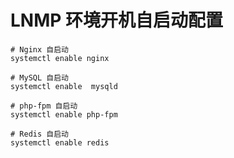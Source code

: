 # LNMP 环境开机自启动配置

```
# Nginx 自启动
systemctl enable nginx

# MySQL 自启动
systemctl enable  mysqld

# php-fpm 自启动
systemctl enable php-fpm

# Redis 自启动
systemctl enable redis
```

